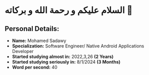 # السلام عليكم و رحمة الله و بركاته 💚
## Personal Details:
- **Name:** Mohamed Sadawy
- **Specialization:** Software Engineer/ Native Android Applications Developer
- **Started studying almost in:** 2022,3,26 **(2 Years)**
- **Started studying seriously in:** 8/1/2024 **(3 Months)**
- **Word per second:** 40
